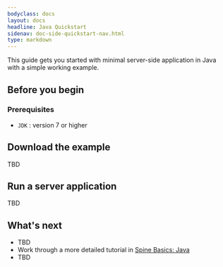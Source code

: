 ```yaml
---
bodyclass: docs
layout: docs
headline: Java Quickstart
sidenav: doc-side-quickstart-nav.html
type: markdown
---
```


<p>This guide gets you started with minimal server-side application in Java with a simple
working example.</p>

## Before you begin

### Prerequisites

* `JDK` : version 7 or higher

## Download the example

TBD

## Run a server application

TBD

## What's next

- TBD
- Work through a more detailed tutorial in [Spine Basics: Java][]
- TBD

[Spine Basics: Java]:../tutorials/basic/java.html